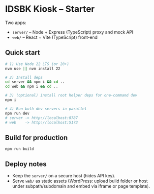 # IDSBK Kiosk – Starter

Two apps:
- `server/` – Node + Express (TypeScript) proxy and mock API
- `web/` – React + Vite (TypeScript) front-end

## Quick start
```bash
# 1) Use Node 22 LTS (or 20+)
nvm use || nvm install 22

# 2) Install deps
cd server && npm i && cd ..
cd web && npm i && cd ..

# 3) (optional) install root helper deps for one-command dev
npm i

# 4) Run both dev servers in parallel
npm run dev
# server -> http://localhost:8787
# web    -> http://localhost:5173
```

## Build for production
```
npm run build
```

## Deploy notes
- Keep the `server/` on a secure host (hides API key).
- Serve `web/` as static assets (WordPress: upload build folder or host under subpath/subdomain and embed via iframe or page template).
